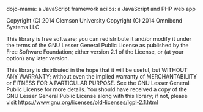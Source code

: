 dojo-mama: a JavaScript framework
acilos: a JavaScript and PHP web app 

Copyright (C) 2014 Clemson University
Copyright (C) 2014 Omnibond Systems LLC

This library is free software; you can redistribute it and/or modify it under the terms of the GNU Lesser General Public License as published by the Free Software Foundation; either version 2.1 of the License, or (at your option) any later version.

This library is distributed in the hope that it will be useful, but WITHOUT ANY WARRANTY; without even the implied warranty of MERCHANTABILITY or FITNESS FOR A PARTICULAR PURPOSE. See the GNU Lesser General Public License for more details.
You should have received a copy of the GNU Lesser General Public License along with this library; if not, please visit https://www.gnu.org/licenses/old-licenses/lgpl-2.1.html 


